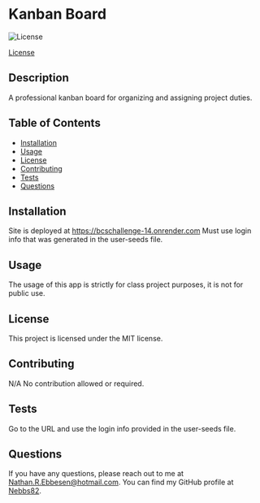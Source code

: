 # Kanban Board
  
![License](https://img.shields.io/badge/license-MIT-blue.svg)

[License](https://opensource.org/licenses/MIT)

## Description
A professional kanban board for organizing and assigning project duties.

## Table of Contents
- [Installation](#installation)
- [Usage](#usage)
- [License](#license)
- [Contributing](#contributing)
- [Tests](#tests)
- [Questions](#questions)

## Installation
Site is deployed at https://bcschallenge-14.onrender.com Must use login info that was generated in the user-seeds file.

## Usage
The usage of this app is strictly for class project purposes, it is not for public use.

## License
This project is licensed under the MIT license.

## Contributing
N/A No contribution allowed or required.

## Tests
Go to the URL and use the login info provided in the user-seeds file.

## Questions
If you have any questions, please reach out to me at [Nathan.R.Ebbesen@hotmail.com](mailto:Nathan.R.Ebbesen@hotmail.com).
You can find my GitHub profile at [Nebbs82](https://github.com/Nebbs82).
